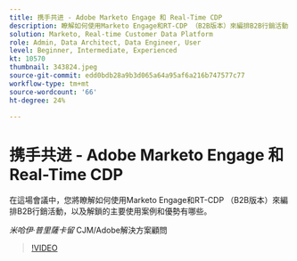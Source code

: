 ```yaml
---
title: 携手共进 - Adobe Marketo Engage 和 Real-Time CDP
description: 瞭解如何使用Marketo Engage和RT-CDP （B2B版本）來編排B2B行銷活動
solution: Marketo, Real-time Customer Data Platform
role: Admin, Data Architect, Data Engineer, User
level: Beginner, Intermediate, Experienced
kt: 10570
thumbnail: 343824.jpeg
source-git-commit: edd0bdb28a9b3d065a64a95af6a216b747577c77
workflow-type: tm+mt
source-wordcount: '66'
ht-degree: 24%

---
```


# 携手共进 - Adobe Marketo Engage 和 Real-Time CDP

在這場會議中，您將瞭解如何使用Marketo Engage和RT-CDP （B2B版本）來編排B2B行銷活動，以及解鎖的主要使用案例和優勢有哪些。

*米哈伊·普里薩卡留* CJM/Adobe解決方案顧問

>[!VIDEO](https://video.tv.adobe.com/v/343824/?quality=12&learn=on)
